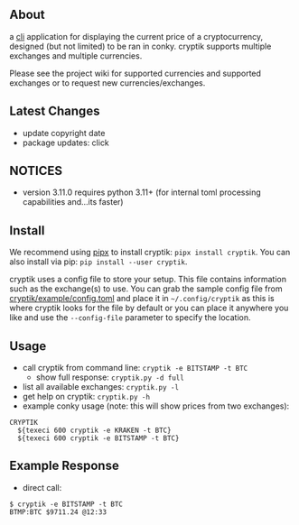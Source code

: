 ## About

a [cli](https://en.wikipedia.org/wiki/Command-line_interface) application for displaying the current price of a cryptocurrency, designed (but not limited) to be ran in conky. cryptik supports multiple exchanges and multiple currencies.

Please see the project wiki for supported currencies and supported exchanges or to request new currencies/exchanges.


## Latest Changes

- update copyright date
- package updates: click


## NOTICES

- version 3.11.0 requires python 3.11+ (for internal toml processing capabilities and...its faster)


## Install

We recommend using [pipx](https://github.com/pypa/pipx) to install cryptik: `pipx install cryptik`. You can also install via pip: `pip install --user cryptik`.

cryptik uses a config file to store your setup. This file contains information such as the exchange(s) to use. You can grab the sample config file from  [cryptik/example/config.toml](https://gitlab.com/drad/cryptik/-/blob/master/example/config.toml) and place it in `~/.config/cryptik` as this is where cryptik looks for the file by default or you can place it anywhere you like and use the `--config-file` parameter to specify the location.


## Usage

- call cryptik from command line: `cryptik -e BITSTAMP -t BTC`
  + show full response: `cryptik.py -d full`
- list all available exchanges: `cryptik.py -l`
- get help on cryptik: `cryptik.py -h`
- example conky usage (note: this will show prices from two exchanges):

```
CRYPTIK
  ${texeci 600 cryptik -e KRAKEN -t BTC}
  ${texeci 600 cryptik -e BITSTAMP -t BTC}
```

## Example Response

- direct call:
```
$ cryptik -e BITSTAMP -t BTC
BTMP:BTC $9711.24 @12:33
```
